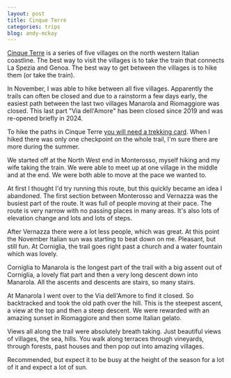 ```yaml
---
layout: post
title: Cinque Terre
categories: trips
blog: andy-mckay
---
```


<a href="https://en.wikipedia.org/wiki/Cinque_Terre">Cinque Terre</a> is a series of five villages on the north western Italian coastline. The best way to visit the villages is to take the train that connects La Spezia and Genoa. The best way to get between the villages is to hike them (or take the train).

In November, I was able to hike between all five villages. Apparently the trails can often be closed and due to a rainstorm a few days early, the easiest path between the last two villages Manarola and Riomaggiore was closed. This last part "Via dell'Amore" has been closed since 2019 and was re-opened briefly in 2024.

To hike the paths in Cinque Terre <a href="https://www.cinqueterre.eu.com/en/cinque-terre-card#cinque-terre-trekking-card">you will need a trekking card</a>. When I hiked there was only one checkpoint on the whole trail, I'm sure there are more during the summer.

<div class="strava-embed-placeholder" data-embed-type="activity" data-embed-id="12798154588" data-style="standard" data-from-embed="false"></div><script src="https://strava-embeds.com/embed.js"></script>

We started off at the North West end in Monterosso, myself hiking and my wife taking the train. We were able to meet up at one village in the middle and at the end. We were both able to move at the pace we wanted to.

At first I thought I'd try running this route, but this quickly became an idea I abandoned. The first section between Monterosso and Vernazza was the busiest part of the route. It was full of people moving at their pace. The route is very narrow with no passing places in many areas. It's also lots of elevation change and lots and lots of steps.

After Vernazza there were a lot less people, which was great. At this point the November Italian sun was starting to beat down on me. Pleasant, but still fun. At Corniglia, the trail goes right past a church and a water fountain which was lovely.

Corniglia to Manarola is the longest part of the trail with a big assent out of Corniglia, a lovely flat part and then a very long descent down into Manarola. All the ascents and descents are stairs, so many stairs.

At Manarola I went over to the Via dell'Amore to find it closed. So backtracked and took the old path over the hill. This is the steepest ascent, a view at the top and then a steep descent. We were rewarded with an amazing sunset in Riomaggiore and then some Italian gelato.

Views all along the trail were absolutely breath taking. Just beautiful views of villages, the sea, hills. You walk along terraces through vineyards, through forests, past houses and then pop out into amazing villages.

Recommended, but expect it to be busy at the height of the season for a lot of it and expect a lot of sun.